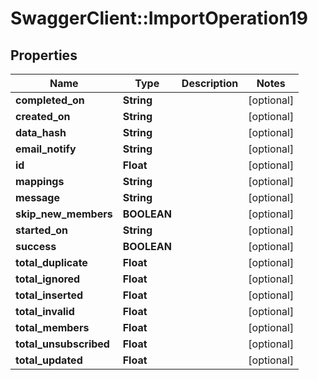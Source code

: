 # SwaggerClient::ImportOperation19

## Properties
Name | Type | Description | Notes
------------ | ------------- | ------------- | -------------
**completed_on** | **String** |  | [optional] 
**created_on** | **String** |  | [optional] 
**data_hash** | **String** |  | [optional] 
**email_notify** | **String** |  | [optional] 
**id** | **Float** |  | [optional] 
**mappings** | **String** |  | [optional] 
**message** | **String** |  | [optional] 
**skip_new_members** | **BOOLEAN** |  | [optional] 
**started_on** | **String** |  | [optional] 
**success** | **BOOLEAN** |  | [optional] 
**total_duplicate** | **Float** |  | [optional] 
**total_ignored** | **Float** |  | [optional] 
**total_inserted** | **Float** |  | [optional] 
**total_invalid** | **Float** |  | [optional] 
**total_members** | **Float** |  | [optional] 
**total_unsubscribed** | **Float** |  | [optional] 
**total_updated** | **Float** |  | [optional] 


